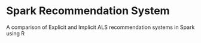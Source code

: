 # Spark Recommendation System

A comparison of Explicit and Implicit ALS recommendation systems in Spark using R
